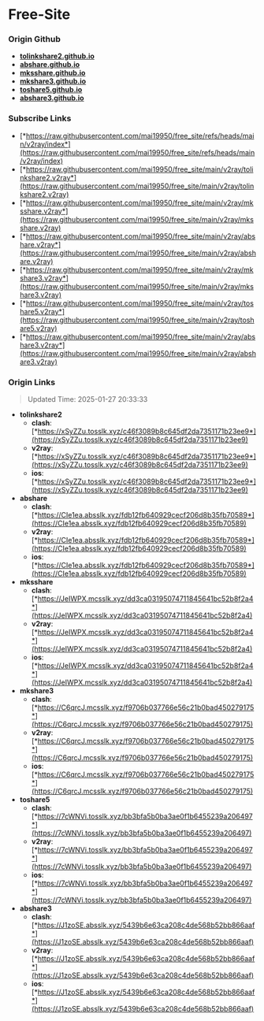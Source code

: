 # Free-Site

### Origin Github

- [**tolinkshare2.github.io**](https://github.com/tolinkshare2/tolinkshare2.github.io)
- [**abshare.github.io**](https://github.com/abshare/abshare.github.io)
- [**mksshare.github.io**](https://github.com/mksshare/mksshare.github.io)
- [**mkshare3.github.io**](https://github.com/mkshare3/mkshare3.github.io)
- [**toshare5.github.io**](https://github.com/toshare5/toshare5.github.io)
- [**abshare3.github.io**](https://github.com/abshare3/abshare3.github.io)

### Subscribe Links

- [*https://raw.githubusercontent.com/mai19950/free_site/refs/heads/main/v2ray/index*](https://raw.githubusercontent.com/mai19950/free_site/refs/heads/main/v2ray/index)
- [*https://raw.githubusercontent.com/mai19950/free_site/main/v2ray/tolinkshare2.v2ray*](https://raw.githubusercontent.com/mai19950/free_site/main/v2ray/tolinkshare2.v2ray)
- [*https://raw.githubusercontent.com/mai19950/free_site/main/v2ray/mksshare.v2ray*](https://raw.githubusercontent.com/mai19950/free_site/main/v2ray/mksshare.v2ray)
- [*https://raw.githubusercontent.com/mai19950/free_site/main/v2ray/abshare.v2ray*](https://raw.githubusercontent.com/mai19950/free_site/main/v2ray/abshare.v2ray)
- [*https://raw.githubusercontent.com/mai19950/free_site/main/v2ray/mkshare3.v2ray*](https://raw.githubusercontent.com/mai19950/free_site/main/v2ray/mkshare3.v2ray)
- [*https://raw.githubusercontent.com/mai19950/free_site/main/v2ray/toshare5.v2ray*](https://raw.githubusercontent.com/mai19950/free_site/main/v2ray/toshare5.v2ray)
- [*https://raw.githubusercontent.com/mai19950/free_site/main/v2ray/abshare3.v2ray*](https://raw.githubusercontent.com/mai19950/free_site/main/v2ray/abshare3.v2ray)

### Origin Links

> Updated Time: 2025-01-27 20:33:33

- **tolinkshare2**
  - **clash**: [*https://xSyZZu.tosslk.xyz/c46f3089b8c645df2da7351171b23ee9*](https://xSyZZu.tosslk.xyz/c46f3089b8c645df2da7351171b23ee9)
  - **v2ray**: [*https://xSyZZu.tosslk.xyz/c46f3089b8c645df2da7351171b23ee9*](https://xSyZZu.tosslk.xyz/c46f3089b8c645df2da7351171b23ee9)
  - **ios**: [*https://xSyZZu.tosslk.xyz/c46f3089b8c645df2da7351171b23ee9*](https://xSyZZu.tosslk.xyz/c46f3089b8c645df2da7351171b23ee9)
- **abshare**
  - **clash**: [*https://CIe1ea.absslk.xyz/fdb12fb640929cecf206d8b35fb70589*](https://CIe1ea.absslk.xyz/fdb12fb640929cecf206d8b35fb70589)
  - **v2ray**: [*https://CIe1ea.absslk.xyz/fdb12fb640929cecf206d8b35fb70589*](https://CIe1ea.absslk.xyz/fdb12fb640929cecf206d8b35fb70589)
  - **ios**: [*https://CIe1ea.absslk.xyz/fdb12fb640929cecf206d8b35fb70589*](https://CIe1ea.absslk.xyz/fdb12fb640929cecf206d8b35fb70589)
- **mksshare**
  - **clash**: [*https://JeIWPX.mcsslk.xyz/dd3ca03195074711845641bc52b8f2a4*](https://JeIWPX.mcsslk.xyz/dd3ca03195074711845641bc52b8f2a4)
  - **v2ray**: [*https://JeIWPX.mcsslk.xyz/dd3ca03195074711845641bc52b8f2a4*](https://JeIWPX.mcsslk.xyz/dd3ca03195074711845641bc52b8f2a4)
  - **ios**: [*https://JeIWPX.mcsslk.xyz/dd3ca03195074711845641bc52b8f2a4*](https://JeIWPX.mcsslk.xyz/dd3ca03195074711845641bc52b8f2a4)
- **mkshare3**
  - **clash**: [*https://C6qrcJ.mcsslk.xyz/f9706b037766e56c21b0bad450279175*](https://C6qrcJ.mcsslk.xyz/f9706b037766e56c21b0bad450279175)
  - **v2ray**: [*https://C6qrcJ.mcsslk.xyz/f9706b037766e56c21b0bad450279175*](https://C6qrcJ.mcsslk.xyz/f9706b037766e56c21b0bad450279175)
  - **ios**: [*https://C6qrcJ.mcsslk.xyz/f9706b037766e56c21b0bad450279175*](https://C6qrcJ.mcsslk.xyz/f9706b037766e56c21b0bad450279175)
- **toshare5**
  - **clash**: [*https://7cWNVi.tosslk.xyz/bb3bfa5b0ba3ae0f1b6455239a206497*](https://7cWNVi.tosslk.xyz/bb3bfa5b0ba3ae0f1b6455239a206497)
  - **v2ray**: [*https://7cWNVi.tosslk.xyz/bb3bfa5b0ba3ae0f1b6455239a206497*](https://7cWNVi.tosslk.xyz/bb3bfa5b0ba3ae0f1b6455239a206497)
  - **ios**: [*https://7cWNVi.tosslk.xyz/bb3bfa5b0ba3ae0f1b6455239a206497*](https://7cWNVi.tosslk.xyz/bb3bfa5b0ba3ae0f1b6455239a206497)
- **abshare3**
  - **clash**: [*https://J1zoSE.absslk.xyz/5439b6e63ca208c4de568b52bb866aaf*](https://J1zoSE.absslk.xyz/5439b6e63ca208c4de568b52bb866aaf)
  - **v2ray**: [*https://J1zoSE.absslk.xyz/5439b6e63ca208c4de568b52bb866aaf*](https://J1zoSE.absslk.xyz/5439b6e63ca208c4de568b52bb866aaf)
  - **ios**: [*https://J1zoSE.absslk.xyz/5439b6e63ca208c4de568b52bb866aaf*](https://J1zoSE.absslk.xyz/5439b6e63ca208c4de568b52bb866aaf)

